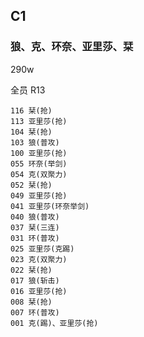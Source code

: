 ## C1

### 狼、克、环奈、亚里莎、栞

290w

全员 R13

```
116 栞(抢)
113 亚里莎(抢)
104 栞(抢)
103 狼(普攻)
100 亚里莎(抢)
055 环奈(举剑)
054 克(双聚力)
052 栞(抢)
049 亚里莎(抢)
041 亚里莎(环奈举剑)
040 狼(普攻)
037 栞(三连)
031 环(普攻)
025 亚里莎(克踢)
023 克(双聚力)
022 栞(抢)
017 狼(斩击)
016 亚里莎(抢)
008 栞(抢)
007 环(普攻)
001 克(踢)、亚里莎(抢)
```
